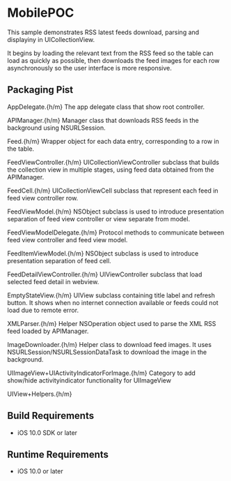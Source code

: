 # MobilePOC

This sample demonstrates RSS latest feeds download, parsing and displayiny in UICollectionView.

It begins by loading the relevant text from the RSS feed so the table can load as quickly as possible, then downloads the feed images for each row asynchronously so the user interface is more responsive.

## Packaging Pist

AppDelegate.{h/m}
The app delegate class that show root controller.

APIManager.{h/m}
Manager class that downloads RSS feeds in the background using NSURLSession.

Feed.{h/m}
Wrapper object for each data entry, corresponding to a row in the table.

FeedViewController.{h/m}
UICollectionViewController subclass that builds the collection view in multiple stages, using feed data obtained from the APIManager.

FeedCell.{h/m}
UICollectionViewCell subclass that represent each feed in feed view controller row.

FeedViewModel.{h/m}
NSObject subclass is used to introduce presentation separation of feed view controller or view separate from model.

FeedViewModelDelegate.{h/m}
Protocol methods to communicate between feed view controller and feed view model.

FeedItemViewModel.{h/m}
NSObject subclass is used to introduce presentation separation of feed cell.

FeedDetailViewController.{h/m}
UIViewController subclass that load selected feed detail in webview.

EmptyStateView.{h/m}
UIView subclass containing title label and refresh button. It shows when no internet connection available or feeds could not load due to remote error.

XMLParser.{h/m}
Helper NSOperation object used to parse the XML RSS feed loaded by APIManager.

ImageDownloader.{h/m}
Helper class to download feed images. It uses NSURLSession/NSURLSessionDataTask to download the image in the background.

UIImageView+UIActivityIndicatorForImage.{h/m}
Category to add show/hide activityindicator functionality for UIImageView

UIView+Helpers.{h/m}

## Build Requirements
+ iOS 10.0 SDK or later

## Runtime Requirements
+ iOS 10.0 or later

